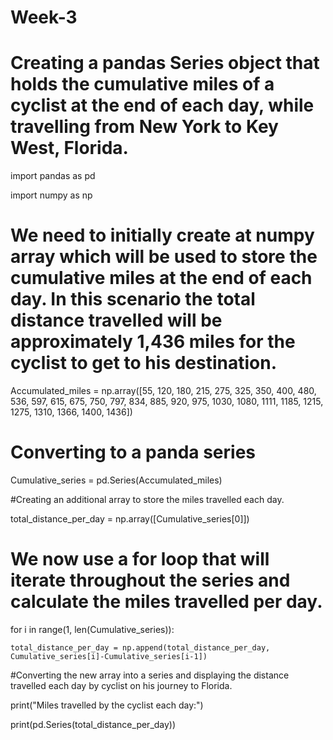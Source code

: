 # Week-3

# Creating a pandas Series object that holds the cumulative miles of a cyclist at the end of each day, while travelling from New York to Key West, Florida.
import pandas as pd

import numpy as np

# We need to initially create at numpy array which will be used to store the cumulative miles at the end of each day. In this scenario the total distance travelled will be approximately 1,436 miles for the cyclist to get to his destination.

Accumulated_miles = np.array([55, 120, 180, 215, 275, 325, 350, 400, 480, 536, 597, 615, 675, 750, 797, 834, 885, 920, 975, 1030, 1080, 1111, 1185, 1215, 1275, 1310, 1366, 1400, 1436])

# Converting to a panda series

Cumulative_series = pd.Series(Accumulated_miles)

#Creating an additional array to store the miles travelled each day. 

total_distance_per_day = np.array([Cumulative_series[0]])

# We now use a for loop that will iterate throughout the series and calculate the miles travelled per day.

for i in range(1, len(Cumulative_series)):

    total_distance_per_day = np.append(total_distance_per_day, Cumulative_series[i]-Cumulative_series[i-1])

#Converting the new array into a series and displaying the distance travelled each day by cyclist on his journey to Florida. 

print("Miles travelled by the cyclist each day:")

print(pd.Series(total_distance_per_day))

